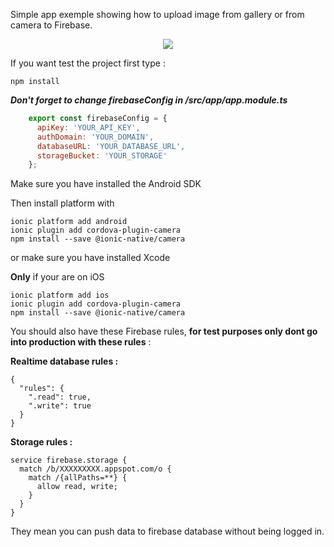 Simple app exemple showing how to upload image from gallery or from camera to Firebase.

<p align="center">
  <img src="https://j.gifs.com/Y693g0.gif" />
</p>

If you want test the project first type :
```
npm install
```
***Don't forget to change firebaseConfig in /src/app/app.module.ts***
```javascript
    export const firebaseConfig = {
      apiKey: 'YOUR_API_KEY',
      authDomain: 'YOUR_DOMAIN',
      databaseURL: 'YOUR_DATABASE_URL',
      storageBucket: 'YOUR_STORAGE'
    };
```  
Make sure you have installed the Android SDK 

Then install platform with 
```
ionic platform add android
ionic plugin add cordova-plugin-camera
npm install --save @ionic-native/camera
```
or make sure you have installed Xcode

**Only** if your are on iOS
```
ionic platform add ios
ionic plugin add cordova-plugin-camera
npm install --save @ionic-native/camera
```

You should also have these Firebase rules, **for test purposes only dont go into production with these rules** :

**Realtime database rules :**

    {
      "rules": {
        ".read": true,
        ".write": true
      }
    }


**Storage rules :**

    service firebase.storage {
      match /b/XXXXXXXXX.appspot.com/o {
        match /{allPaths=**} {
          allow read, write;
        }
      }
    }

They mean you can push data to firebase database without being logged in.
